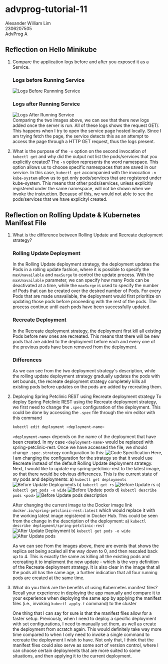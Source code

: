 # advprog-tutorial-11
Alexander William Lim  
2306207505  
AdvProg A

## Reflection on Hello Minikube
 1. Compare the application logs before and after you exposed it as a Service.
    ### Logs before Running Service
    ![Logs Before Runnning Service](https://github.com/user-attachments/assets/bb7b59b8-3595-4c6d-9ee9-394cc5ba0c7f)  
    ### Logs after Running Service
    ![Logs After Running Service](https://github.com/user-attachments/assets/4c5e71af-0b0c-4875-98ac-1c20b6b89f18)  
    Comparing the two images above, we can see that there new logs added once the server is run. All of these logs shows the request GET/. This happens when I try to open the service page hosted locally. Since I am trying fetch the page, the service detects this as an attempt to access the page through a HTTP GET request, thus the logs present.

2. What is the purpose of the `-n` option on the second invocation of `kubectl get` and why did the output not list the pods/services that you explicitly created?
   The `-n` option represents the word namespace. This option allows us to choose specific namespaces that are saved in our service. In this case, `kubectl get` accompanied with the invocation `-n kube-system` allow us to get only pods/services that are registered under kube-system. This means that other pods/services, unless explicitly registered under the same namespace, will not be shown when we invoke the instruction. Because of this, we would not able to see the pods/services that we have explicityl created.

## Reflection on Rolling Update & Kubernetes Manifest File
1.  What is the difference between Rolling Update and Recreate deployment strategy?
    ### Rolling Update Deployment
    In the Rolling Update deployment strategy, the deployment updates the Pods in a rolling update fashion, where it is possible to specify the `maxUnavailable` and `maxSurge` to control the update process. With the `maxUnavailable` parameter, we can specify how many Pods can be deactivated at a time, while the `maxSurge` is used to specify the number of Pods that can be created over the desired number of Pods. For every Pods that are made unavailable, the deployment would first prioritize on updating those pods before proceeding with the rest of the pods. The process continue until each pods have been successfully updated.

    ### Recreate Deployment
    In the Recreate deployment strategy, the deployment first kill all existing Pods before new ones are recreated. This means that there will be new pods that are added to the deployment before each and every one of the previous pods have been removed from the deployment.

    ### Differences
    As we can see from the two deployment strategy's description, while the rolling update deployment strategy gradually updates the pods with set bounds, the recreate deployment strategy completely kills all existing pods before updates on the pods are added by recreating them.

2. Deploying Spring Petclinic REST using Recreate deployment strategy
   To deploy Spring Petclinic REST using the Recreate deployment strategy, we first need to change the `.spec` configuration of the deployment. This could be done by accessing the `.spec` file through the vim editor with this command
   ```bash
   kubectl edit deployment <deployment-name>
   ```
   `<deployment-name>` depends on the name of the deployment that have been created. In my case `<deployment-name>` would be replaced with spring-petclinic-rest. Once we have accessed the file, we should change `.spec.strategy` configuration to this:
   ![Code Specification](https://github.com/user-attachments/assets/69cc020e-f4fa-4aeb-a006-d199fdaab4da)
   Here, I am changing the configuration for the strategy so that it would use Recreate instead of the default Rolling Update deployment strategy. Next, I would like to update my spring-petclinic-rest to the latest image, so that there would be obvious differences. This is the current state of my pods and deployments:
   a) `kubectl get deployments`
   ![Before Update Deployments](https://github.com/user-attachments/assets/becfc5ee-682c-4a5a-9abb-83d119b7fc48)
   b) `kubectl get rs`
   ![Before Update rs](https://github.com/user-attachments/assets/605dcbc1-e167-4b26-b2e1-ebde69e9a783)
   c) `kubectl get pods -o wide`
   ![Before Update pods](https://github.com/user-attachments/assets/67640dad-4e79-4c72-bbd1-e7a25b5fce72)
   d) `kubectl describe pods <pod>`
   ![Before Update pods description](https://github.com/user-attachments/assets/77f0786c-d239-45ee-b0fc-50d925d633aa)

   After changing the current image to the Docker image link `docker.io/spring-petclinic-rest:latest` which would replace it with the working latest image registered in Docker Hub. This could be seen from the change in the description of the deployment:
   a) `kubectl describe deployment/spring-petclinic-rest`
   ![After Update Deployment](https://github.com/user-attachments/assets/3458f4b2-88f4-426b-b76b-f951778bed4f)
   b) `kubectl get pods -o wide`
   ![After Update pods](https://github.com/user-attachments/assets/29210b2d-4b67-42cc-bf76-d3f5a267c843)

   As we can see from the images above, there are events that shows the replica set being scaled all the way down to 0, and then rescaled back up to 4. This is exactly the same as killing all the existing pods and recreating it to implement the new update - which is the very definition of the Recreate deployment strategy. It is also clear in the image that all the pods all has the same age, a further indication that all four running pods are created at the same time.

4. What do you think are the benefits of using Kubernetes manifest files? Recall your experience in deploying the app manually and compare it to your experience when deploying the same app by applying the manifest files (i.e., invoking `kubectl apply-f` command) to the cluster

   One thing that I can say for sure is that the manifest files allow for a faster setup. Previously, when I need to deploy a specific deployment with set configurations, I need to manually set them, as well as create the deployment from scratch again. This would definitely take way more time compared to when I only need to invoke a single command to recreate the deployment I wish to have. Not only that, I think that the manifest files could also serve as some sort of version control, where I can choose certain deployments that are more suited to some situations, and then applying it to the current deployment.
